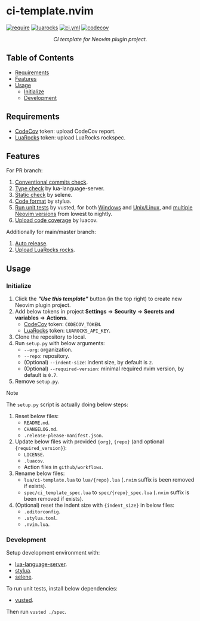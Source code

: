<!-- markdownlint-disable MD001 MD013 MD034 MD033 MD051 -->

# ci-template.nvim

<p>
<a href="https://github.com/neovim/neovim/releases/v0.7.0"><img alt="require" src="https://img.shields.io/badge/require-0.7%2B-blue" /></a>
<a href="https://luarocks.org/modules/linrongbin16/ci-template.nvim"><img alt="luarocks" src="https://img.shields.io/luarocks/v/linrongbin16/ci-template.nvim" /></a>
<a href="https://github.com/linrongbin16/ci-template.nvim/actions/workflows/ci.yml"><img alt="ci.yml" src="https://img.shields.io/github/actions/workflow/status/linrongbin16/ci-template.nvim/ci.yml?label=ci" /></a>
<a href="https://app.codecov.io/github/linrongbin16/ci-template.nvim"><img alt="codecov" src="https://img.shields.io/codecov/c/github/linrongbin16/ci-template.nvim/main?label=codecov" /></a>
</p>

<p align="center"><i>
CI template for Neovim plugin project.
</i></p>

## Table of Contents

- [Requirements](#requirements)
- [Features](#features)
- [Usage](#usage)
  - [Initialize](#initialize)
  - [Development](#development)

## Requirements

- [CodeCov](https://about.codecov.io/) token: upload CodeCov report.
- [LuaRocks](https://luarocks.org/) token: upload LuaRocks rockspec.

## Features

For PR branch:

1. [Conventional commits check](https://github.com/linrongbin16/ci-template.nvim/blob/a12dc1f0434955325bf54820d35da737adfa46ec/.github/workflows/ci.yml?plain=1#L15).
2. [Type check](https://github.com/linrongbin16/ci-template.nvim/blob/a12dc1f0434955325bf54820d35da737adfa46ec/.github/workflows/ci.yml?plain=1#L29) by lua-language-server.
3. [Static check](https://github.com/linrongbin16/ci-template.nvim/blob/a12dc1f0434955325bf54820d35da737adfa46ec/.github/workflows/ci.yml?plain=1#L35) by selene.
4. [Code format](https://github.com/linrongbin16/ci-template.nvim/blob/3657a9b4f672d64a56269a1c1794193352dbb316/.github/workflows/ci.yml?plain=1#L38) by stylua.
5. [Run unit tests](https://github.com/linrongbin16/ci-template.nvim/blob/3657a9b4f672d64a56269a1c1794193352dbb316/.github/workflows/ci.yml?plain=1#L48-L93) by vusted, for both [Windows](https://github.com/linrongbin16/ci-template.nvim/blob/3657a9b4f672d64a56269a1c1794193352dbb316/.github/workflows/ci.yml?plain=1#L48) and [Unix/Linux](https://github.com/linrongbin16/ci-template.nvim/blob/3657a9b4f672d64a56269a1c1794193352dbb316/.github/workflows/ci.yml?plain=1#L69), and [multiple Neovim versions](https://github.com/linrongbin16/ci-template.nvim/blob/3657a9b4f672d64a56269a1c1794193352dbb316/.github/workflows/ci.yml?plain=1#L75) from lowest to nightly.
6. [Upload code coverage](https://github.com/linrongbin16/ci-template.nvim/blob/3657a9b4f672d64a56269a1c1794193352dbb316/.github/workflows/ci.yml?plain=1#L94) by luacov.

Additionally for main/master branch:

1. [Auto release](https://github.com/linrongbin16/ci-template.nvim/blob/3657a9b4f672d64a56269a1c1794193352dbb316/.github/workflows/ci.yml?plain=1#L139).
2. [Upload LuaRocks rocks](https://github.com/linrongbin16/ci-template.nvim/blob/3657a9b4f672d64a56269a1c1794193352dbb316/.github/workflows/ci.yml?plain=1#L152).

## Usage

### Initialize

1. Click the **_"Use this template"_** button (in the top right) to create new Neovim plugin project.
2. Add below tokens in project **Settings** => **Security** => **Secrets and variables** => **Actions**.
   - [CodeCov](https://about.codecov.io/) token: `CODECOV_TOKEN`.
   - [LuaRocks](https://luarocks.org/) token: `LUAROCKS_API_KEY`.
3. Clone the repository to local.
4. Run `setup.py` with below arguments:
   - `--org`: organization.
   - `--repo`: repository.
   - (Optional) `--indent-size`: indent size, by default is `2`.
   - (Optional) `--required-version`: minimal required nvim version, by default is `0.7`.
5. Remove `setup.py`.

> [!NOTE]
>
> The `setup.py` script is actually doing below steps:
>
> 1. Reset below files:
>    - `README.md`.
>    - `CHANGELOG.md`.
>    - `.release-please-manifest.json`.
> 2. Update below files with provided `{org}`, `{repo}` (and optional `{required_version}`):
>    - `LICENSE`.
>    - `.luacov`.
>    - Action files in `github/workflows`.
> 3. Rename below files:
>    - `lua/ci-template.lua` to `lua/{repo}.lua` (`.nvim` suffix is been removed if exists).
>    - `spec/ci_template_spec.lua` to `spec/{repo}_spec.lua` (`.nvim` suffix is been removed if exists).
> 4. (Optional) reset the indent size with `{indent_size}` in below files:
>    - `.editorconfig`.
>    - `.stylua.toml`.
>    - `.nvim.lua`.

### Development

Setup development environment with:

- [lua-language-server](https://github.com/LuaLS/lua-language-server).
- [stylua](https://github.com/JohnnyMorganz/StyLua).
- [selene](https://github.com/Kampfkarren/selene).

To run unit tests, install below dependencies:

- [vusted](https://github.com/notomo/vusted).

Then run `vusted ./spec`.
